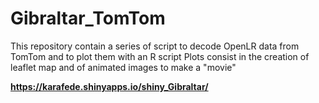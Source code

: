 # Gibraltar_TomTom
This repository contain a series of script to decode OpenLR data from TomTom and to plot them with an R script
Plots consist in the creation of leaflet map and of animated images to make a "movie"

<strong>https://karafede.shinyapps.io/shiny_Gibraltar/
